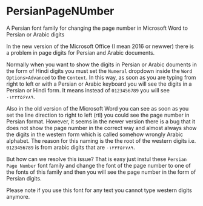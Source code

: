 # PersianPageNUmber
A Persian font family for changing the page number in Microsoft Word to Persian or Arabic digits  

In the new version of the Microsoft Office (I mean 2016 or newwer) there is a problem in page digits for Persian and Arabic documents. 

Normally when you want to show the digits in Persian or Arabic douments in the form of Hindi digits you must set the `Numeral` dropdown inside the `Word Options>Advanced` to the `Context`. In this way, as soon as you are typing from right to left or with a Persian or Arabic keyboard you will see the digits in a Persian or Hindi form. It means instead of `0123456789` you will see `۰۱۲۳۴۵۶۷۸۹`.

Also in the old version of the Microsoft Word you can see as soon as you set the line direction to right to left (rtl) you could see the page number in Persian format. However, it seems in the newer version there is a bug that it does not show the page number in the correct way and almost always show the digits in the western form which is called somehow wrongly Arabic alphabet. The reason for this naming is the the root of the western digits i.e. `0123456789` is from arabic digits that are `۰۱۲۳۴۵۶۷۸۹`.

But how can we resolve this issue? That is easy just instul these `Persian Page Number` font family and change the font of the page number to one of the fonts of this family and then you will see the page number in the form of Persian digits. 

Please note if you use this font for any text you cannot type western digits anymore. 
